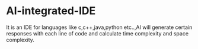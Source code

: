 # AI-integrated-IDE
It is an IDE for languages like c,c++,java,python etc..,AI will generate certain responses with each line of code and calculate time complexity and space complexity.
